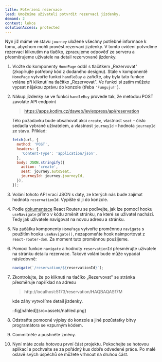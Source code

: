 ```yaml
---
title: Potvrzení rezervace
lead: Umožníme uživateli potvrdit rezervaci jízdenky.
demand: 2
context: lekce
solutionAccess: protected
---
```


Nyn již máme ve stavu `journey` uložené všechny potřebné informace k tomu, abychom mohli provést rezervaci jizdenky. V tomto cvičení potvrdíme rezervaci kliknutím na tlačíko, zpracujeme odpověď ze serveru a přesměrujeme uživatele na detail rezervované jízdenky.

1. Vložte do komponenty `HomePage` oddíl s tlačítkem „Rezervovat" (zkopírujte potřebný kód z dodaného designu). Stále v komponentě `HomePage` vytvořte funkci `handleBuy` a zařiďte, aby byla tato funkce volána při kliknutí na tlačítko „Rezervovat". Ve funkci si zatím můžete vypsat nějakou zprávu do konzole (třeba `'Funguju!'`).
1. Nákup jízdenky se ve funkci `handleBuy` provede tak, že metodou POST zavoláte API endpoint

   > https://apps.kodim.cz/daweb/leviexpress/api/reservation

   Tělo požadavku bude obsahovat akci `create`, vlastnost `seat` – číslo sedadla vybrané uživatelem, a vlastnost `journeyId` – hodnota `journeyId` ze stavu. Příklad:

   ```js
   fetch(url, {
     method: 'POST',
     headers: {
       'Content-Type': 'application/json',
     },
     body: JSON.stringify({
       action: 'create',
       seat: journey.autoSeat,
       journeyId: journey.journeyId,
     }),
   });
   ```

1. Volání tohoto API vrací JSON s daty, ze kterých nás bude zajímat hodnota `reservationId`. Vypište si ji do konzole.
1. Podle [dokumentace](https://reactrouter.com/en/main/hooks/use-navigate) React Routeru se podívejte, jak lze pomocí hooku `useNavigate` přímo v kódu změnit stránku, na které se uživatel nachází. Tedy jak uživatele navigovat na novou adresu a stránku.
1. Na začátku komponenty `HomePage` vytvořte proměnnou `navigate` s použitím hooku `useNavigate()`, nezapomeňte hook naimportovat z `react-router-dom`. Za moment tuto proměnnou použijeme.
1. Pomocí funkce `navigate` a hodnoty `reservationId` přesměrujte uživatele na stránku detailu rezervace. Takové volání bude může vypadat následovně:
   ```js
   navigate(`/reservation/${reservationId}`);
   ```
1. Zkontrolujte, že po kliknutí na tlačíko „Rezervovat" se stránka přesměruje například na adresu

   > http://localhost:5173/reservation/HAQBAQASf7M

   kde záhy vytvoříme detail jízdenky.

   ::fig[náhled]{src=assets/nahled.png}

1. Odstraňte pomocné výpisy do konzole a jiné pozůstatky bitvy programátora se vzpurným kódem.
1. Commitněte a pushněte změny.
1. Nyní máte zcela hotovou první část projektu. Pokochejte se hotovou aplikací a pochvalte se za pořádný kus dobře odvedené práce. Po malé oslavě svých úspěchů se můžete vrhnout na druhou část.

